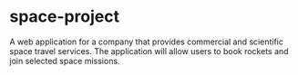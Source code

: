 # space-project
A  web application for a company that provides commercial and scientific space travel services. The application will allow users to book rockets and join selected space missions.
